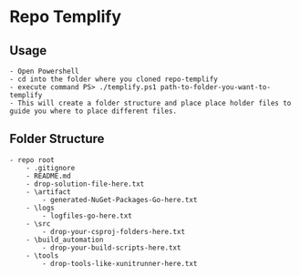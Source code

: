 # Repo Templify

## Usage

	- Open Powershell 
	- cd into the folder where you cloned repo-templify
	- execute command PS> ./templify.ps1 path-to-folder-you-want-to-templify
	- This will create a folder structure and place place holder files to guide you where to place different files.

## Folder Structure

	- repo root
		- .gitignore
		- README.md
		- drop-solution-file-here.txt
		- \artifact
			- generated-NuGet-Packages-Go-here.txt
		- \logs
			- logfiles-go-here.txt
		- \src
			- drop-your-csproj-folders-here.txt
		- \build_automation
			- drop-your-build-scripts-here.txt
		- \tools
			- drop-tools-like-xunitrunner-here.txt